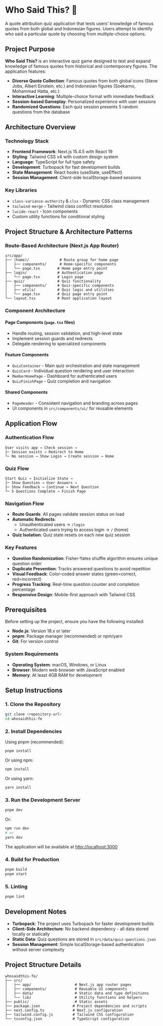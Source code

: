 # Who Said This? 🤔

A quote attribution quiz application that tests users' knowledge of famous quotes from both global and Indonesian figures. Users attempt to identify who said a particular quote by choosing from multiple-choice options.

## Project Purpose

**Who Said This?** is an interactive quiz game designed to test and expand knowledge of famous quotes from historical and contemporary figures. The application features:

- **Diverse Quote Collection**: Famous quotes from both global icons (Steve Jobs, Albert Einstein, etc.) and Indonesian figures (Soekarno, Mohammad Hatta, etc.)
- **Interactive Learning**: Multiple-choice format with immediate feedback
- **Session-based Gameplay**: Personalized experience with user sessions
- **Randomized Questions**: Each quiz session presents 5 random questions from the database

## Architecture Overview

### Technology Stack
- **Frontend Framework**: Next.js 15.4.5 with React 19
- **Styling**: Tailwind CSS v4 with custom design system
- **Language**: TypeScript for full type safety
- **Development**: Turbopack for fast development builds
- **State Management**: React hooks (useState, useEffect)
- **Session Management**: Client-side localStorage-based sessions

### Key Libraries
- `class-variance-authority` & `clsx` - Dynamic CSS class management
- `tailwind-merge` - Tailwind class conflict resolution  
- `lucide-react` - Icon components
- Custom utility functions for conditional styling

## Project Structure & Architecture Patterns

### Route-Based Architecture (Next.js App Router)
```
src/app/
├── (home)/              # Route group for home page
│   ├── components/      # Home-specific components
│   └── page.tsx        # Home page entry point
├── login/              # Authentication page
│   └── page.tsx        # Login page
├── quiz/               # Quiz functionality
│   ├── components/     # Quiz-specific components
│   ├── utils/          # Quiz logic and utilities
│   └── page.tsx        # Quiz page entry point
└── layout.tsx          # Root application layout
```

### Component Architecture

#### Page Components (`page.tsx` files)
- Handle routing, session validation, and high-level state
- Implement session guards and redirects
- Delegate rendering to specialized components

#### Feature Components
- `QuizContainer` - Main quiz orchestration and state management
- `QuizCard` - Individual question rendering and user interaction
- `MemberHomePage` - Dashboard for authenticated users
- `QuizFinishPage` - Quiz completion and navigation

#### Shared Components
- `PageHeader` - Consistent navigation and branding across pages
- UI components in `src/components/ui/` for reusable elements

## Application Flow

### Authentication Flow
```
User visits app → Check session → 
├─ Session exists → Redirect to Home
└─ No session → Show Login → Create session → Home
```

### Quiz Flow
```
Start Quiz → Initialize State → 
├─ Show Question → User Answers → 
├─ Show Feedback → Continue → Next Question
└─ 5 Questions Complete → Finish Page
```

### Navigation Flow
- **Route Guards**: All pages validate session status on load
- **Automatic Redirects**: 
  - Unauthenticated users → `/login`
  - Authenticated users trying to access login → `/` (home)
- **Quiz Isolation**: Quiz state resets on each new quiz session

### Key Features
- **Question Randomization**: Fisher-Yates shuffle algorithm ensures unique question order
- **Duplicate Prevention**: Tracks answered questions to avoid repetition
- **Visual Feedback**: Color-coded answer states (green=correct, red=incorrect)
- **Progress Tracking**: Real-time question counter and completion percentage
- **Responsive Design**: Mobile-first approach with Tailwind CSS

## Prerequisites

Before setting up the project, ensure you have the following installed:

- **Node.js**: Version 18.x or later
- **pnpm**: Package manager (recommended) or npm/yarn
- **Git**: For version control

### System Requirements
- **Operating System**: macOS, Windows, or Linux
- **Browser**: Modern web browser with JavaScript enabled
- **Memory**: At least 4GB RAM for development

## Setup Instructions

### 1. Clone the Repository
```bash
git clone <repository-url>
cd whosaidthis-fe
```

### 2. Install Dependencies
Using pnpm (recommended):
```bash
pnpm install
```

Or using npm:
```bash
npm install
```

Or using yarn:
```bash
yarn install
```

### 3. Run the Development Server
```bash
pnpm dev
```

Or:
```bash
npm run dev
# or
yarn dev
```

The application will be available at [http://localhost:3000](http://localhost:3000)

### 4. Build for Production
```bash
pnpm build
pnpm start
```

### 5. Linting
```bash
pnpm lint
```

## Development Notes

- **Turbopack**: The project uses Turbopack for faster development builds
- **Client-Side Architecture**: No backend dependency - all data stored locally or statically
- **Static Data**: Quiz questions are stored in `src/data/quiz-questions.json`
- **Session Management**: Simple localStorage-based authentication without server complexity

## Project Structure Details

```
whosaidthis-fe/
├── src/
│   ├── app/                    # Next.js app router pages
│   ├── components/             # Reusable UI components
│   ├── data/                   # Static data and type definitions
│   └── lib/                    # Utility functions and helpers
├── public/                     # Static assets
├── package.json               # Project dependencies and scripts
├── next.config.ts             # Next.js configuration
├── tailwind.config.js         # Tailwind CSS configuration
└── tsconfig.json              # TypeScript configuration
```

